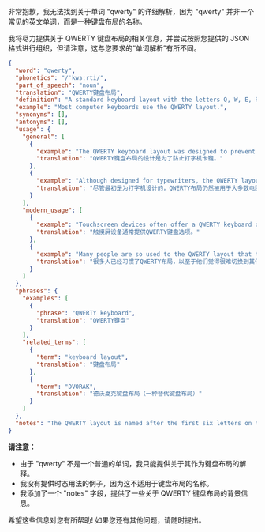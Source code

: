 非常抱歉，我无法找到关于单词 "qwerty" 的详细解析，因为 "qwerty" 并非一个常见的英文单词，而是一种键盘布局的名称。

我将尽力提供关于 QWERTY 键盘布局的相关信息，并尝试按照您提供的 JSON 格式进行组织，但请注意，这与您要求的“单词解析”有所不同。

```json
{
  "word": "qwerty",
  "phonetics": "/ˈkwɜːrti/",
  "part_of_speech": "noun",
  "translation": "QWERTY键盘布局",
  "definition": "A standard keyboard layout with the letters Q, W, E, R, T, and Y in the top left row.",
  "example": "Most computer keyboards use the QWERTY layout.",
  "synonyms": [],
  "antonyms": [],
  "usage": {
    "general": [
      {
        "example": "The QWERTY keyboard layout was designed to prevent typewriters from jamming.",
        "translation": "QWERTY键盘布局的设计是为了防止打字机卡键。"
      },
      {
        "example": "Although designed for typewriters, the QWERTY layout is still used on most computer keyboards.",
        "translation": "尽管最初是为打字机设计的，QWERTY布局仍然被用于大多数电脑键盘上。"
      }
    ],
    "modern_usage": [
      {
        "example": "Touchscreen devices often offer a QWERTY keyboard option.",
        "translation": "触摸屏设备通常提供QWERTY键盘选项。"
      },
      {
        "example": "Many people are so used to the QWERTY layout that they find it difficult to switch to other layouts.",
        "translation": "很多人已经习惯了QWERTY布局，以至于他们觉得很难切换到其他布局。"
      }
    ]
  },
  "phrases": {
    "examples": [
      {
        "phrase": "QWERTY keyboard",
        "translation": "QWERTY键盘"
      }
    ],
    "related_terms": [
      {
        "term": "keyboard layout",
        "translation": "键盘布局"
      },
      {
        "term": "DVORAK",
        "translation": "德沃夏克键盘布局（一种替代键盘布局）"
      }
    ]
  },
  "notes": "The QWERTY layout is named after the first six letters on the top left row of the keyboard. It was designed by Christopher Latham Sholes in the late 19th century."
}
```

**请注意：**

*   由于 "qwerty" 不是一个普通的单词，我只能提供关于其作为键盘布局的解释。
*   我没有提供时态用法的例子，因为这不适用于键盘布局的名称。
*   我添加了一个 "notes" 字段，提供了一些关于 QWERTY 键盘布局的背景信息。

希望这些信息对您有所帮助! 如果您还有其他问题，请随时提出。
 